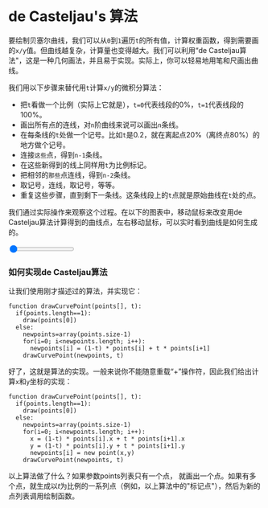 # de Casteljau's 算法

要绘制贝塞尔曲线，我们可以从`0`到`1`遍历`t`的所有值，计算权重函数，得到需要画的`x/y`值。但曲线越复杂，计算量也变得越大。我们可以利用“de Casteljau算法"，这是一种几何画法，并且易于实现。实际上，你可以轻易地用笔和尺画出曲线。

我们用以下步骤来替代用`t`计算`x/y`的微积分算法：

- 把`t`看做一个比例（实际上它就是），`t=0`代表线段的0%，`t=1`代表线段的100%。
- 画出所有点的连线，对`n`阶曲线来说可以画出`n`条线。
- 在每条线的`t`处做一个记号。比如`t`是0.2，就在离起点20%（离终点80%）的地方做个记号。
- 连接`这些`点，得到`n-1`条线。
- 在这些新得到的线上同样用`t`为比例标记。
- 把相邻的`那些`点连线，得到`n-2`条线。
- 取记号，连线，取记号，等等。
- 重复这些步骤，直到剩下一条线。这条线段上的`t`点就是原始曲线在`t`处的点。

我们通过实际操作来观察这个过程。在以下的图表中，移动鼠标来改变用de Casteljau算法计算得到的曲线点，左右移动鼠标，可以实时看到曲线是如何生成的。

<graphics-element title="用de Casteljau算法来遍历曲线" src="./decasteljau.js">
  <input type="range" min="0" max="1" step="0.01" value="0" class="slide-control">
</graphics-element>

<div class="howtocode">

### 如何实现de Casteljau算法

让我们使用刚才描述过的算法，并实现它：

```
function drawCurvePoint(points[], t):
  if(points.length==1):
    draw(points[0])
  else:
    newpoints=array(points.size-1)
    for(i=0; i<newpoints.length; i++):
      newpoints[i] = (1-t) * points[i] + t * points[i+1]
    drawCurvePoint(newpoints, t)
```

好了，这就是算法的实现。一般来说你不能随意重载“+”操作符，因此我们给出计算`x`和`y`坐标的实现：

```
function drawCurvePoint(points[], t):
  if(points.length==1):
    draw(points[0])
  else:
    newpoints=array(points.size-1)
    for(i=0; i<newpoints.length; i++):
      x = (1-t) * points[i].x + t * points[i+1].x
      y = (1-t) * points[i].y + t * points[i+1].y
      newpoints[i] = new point(x,y)
    drawCurvePoint(newpoints, t)
```

以上算法做了什么？如果参数points列表只有一个点， 就画出一个点。如果有多个点，就生成以<i>t</i>为比例的一系列点（例如，以上算法中的"标记点"），然后为新的点列表调用绘制函数。

</div>
